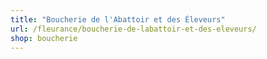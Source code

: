 ```yaml
---
title: "Boucherie de l'Abattoir et des Éleveurs"
url: /fleurance/boucherie-de-labattoir-et-des-eleveurs/
shop: boucherie
---
```

